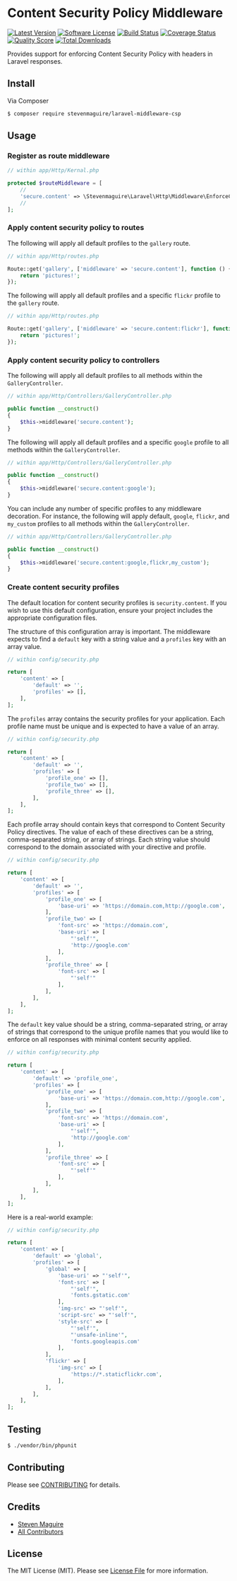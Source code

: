 # Content Security Policy Middleware

[![Latest Version](https://img.shields.io/github/release/stevenmaguire/laravel-middleware-csp.svg?style=flat-square)](https://github.com/stevenmaguire/laravel-middleware-csp/releases)
[![Software License](https://img.shields.io/badge/license-MIT-brightgreen.svg?style=flat-square)](LICENSE.md)
[![Build Status](https://img.shields.io/travis/stevenmaguire/laravel-middleware-csp/master.svg?style=flat-square)](https://travis-ci.org/stevenmaguire/laravel-middleware-csp)
[![Coverage Status](https://img.shields.io/scrutinizer/coverage/g/stevenmaguire/laravel-middleware-csp.svg?style=flat-square)](https://scrutinizer-ci.com/g/stevenmaguire/laravel-middleware-csp/code-structure)
[![Quality Score](https://img.shields.io/scrutinizer/g/stevenmaguire/laravel-middleware-csp.svg?style=flat-square)](https://scrutinizer-ci.com/g/stevenmaguire/laravel-middleware-csp)
[![Total Downloads](https://img.shields.io/packagist/dt/stevenmaguire/laravel-middleware-csp.svg?style=flat-square)](https://packagist.org/packages/stevenmaguire/laravel-middleware-csp)

Provides support for enforcing Content Security Policy with headers in Laravel responses.

## Install

Via Composer

``` bash
$ composer require stevenmaguire/laravel-middleware-csp
```

## Usage

### Register as route middleware

``` php
// within app/Http/Kernal.php

protected $routeMiddleware = [
    //
    'secure.content' => \Stevenmaguire\Laravel\Http\Middleware\EnforceContentSecurity::class,
    //
];
```

### Apply content security policy to routes

The following will apply all default profiles to the `gallery` route.

``` php
// within app/Http/routes.php

Route::get('gallery', ['middleware' => 'secure.content'], function () {
    return 'pictures!';
});
```

The following will apply all default profiles and a specific `flickr` profile to the `gallery` route.

``` php
// within app/Http/routes.php

Route::get('gallery', ['middleware' => 'secure.content:flickr'], function () {
    return 'pictures!';
});
```


### Apply content security policy to controllers

The following will apply all default profiles to all methods within the `GalleryController`.

``` php
// within app/Http/Controllers/GalleryController.php

public function __construct()
{
    $this->middleware('secure.content');
}
```
The following will apply all default profiles and a specific `google` profile to all methods within the `GalleryController`.

``` php
// within app/Http/Controllers/GalleryController.php

public function __construct()
{
    $this->middleware('secure.content:google');
}
```
You can include any number of specific profiles to any middleware decoration. For instance, the following will apply default, `google`, `flickr`, and `my_custom` profiles to all methods within the `GalleryController`.

``` php
// within app/Http/Controllers/GalleryController.php

public function __construct()
{
    $this->middleware('secure.content:google,flickr,my_custom');
}
```

### Create content security profiles

The default location for content security profiles is `security.content`. If you wish to use this default configuration, ensure your project includes the appropriate configuration files.

The structure of this configuration array is important. The middleware expects to find a `default` key with a string value and a `profiles` key with an array value.

``` php
// within config/security.php

return [
    'content' => [
        'default' => '',
        'profiles' => [],
    ],
];

```
The `profiles` array contains the security profiles for your application. Each profile name must be unique and is expected to have a value of an array.

``` php
// within config/security.php

return [
    'content' => [
        'default' => '',
        'profiles' => [
            'profile_one' => [],
            'profile_two' => [],
            'profile_three' => [],
        ],
    ],
];

```
Each profile array should contain keys that correspond to Content Security Policy directives. The value of each of these directives can be a string, comma-separated string, or array of strings. Each string value should correspond to the domain associated with your directive and profile.

``` php
// within config/security.php

return [
    'content' => [
        'default' => '',
        'profiles' => [
            'profile_one' => [
                'base-uri' => 'https://domain.com,http://google.com',
            ],
            'profile_two' => [
                'font-src' => 'https://domain.com',
                'base-uri' => [
                    "'self'",
                    'http://google.com'
                ],
            ],
            'profile_three' => [
                'font-src' => [
                    "'self'"
                ],
            ],
        ],
    ],
];

```
The `default` key value should be a string, comma-separated string, or array of strings that correspond to the unique profile names that you would like to enforce on all responses with minimal content security applied.

``` php
// within config/security.php

return [
    'content' => [
        'default' => 'profile_one',
        'profiles' => [
            'profile_one' => [
                'base-uri' => 'https://domain.com,http://google.com',
            ],
            'profile_two' => [
                'font-src' => 'https://domain.com',
                'base-uri' => [
                    "'self'",
                    'http://google.com'
                ],
            ],
            'profile_three' => [
                'font-src' => [
                    "'self'"
                ],
            ],
        ],
    ],
];

```

Here is a real-world example:

``` php
// within config/security.php

return [
    'content' => [
        'default' => 'global',
        'profiles' => [
            'global' => [
                'base-uri' => "'self'",
                'font-src' => [
                    "'self'",
                    'fonts.gstatic.com'
                ],
                'img-src' => "'self'",
                'script-src' => "'self'",
                'style-src' => [
                    "'self'",
                    "'unsafe-inline'",
                    'fonts.googleapis.com'
                ],
            ],
            'flickr' => [
                'img-src' => [
                    'https://*.staticflickr.com',
                ],
            ],
        ],
    ],
];

```

## Testing

``` bash
$ ./vendor/bin/phpunit
```

## Contributing

Please see [CONTRIBUTING](https://github.com/stevenmaguire/laravel-middleware-csp/blob/master/CONTRIBUTING.md) for details.

## Credits

- [Steven Maguire](https://github.com/stevenmaguire)
- [All Contributors](https://github.com/stevenmaguire/laravel-middleware-csp/contributors)

## License

The MIT License (MIT). Please see [License File](LICENSE.md) for more information.
